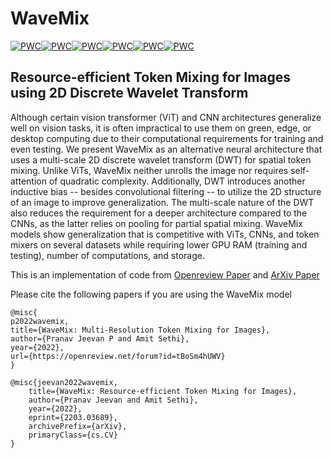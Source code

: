 # WaveMix 
[![PWC](https://img.shields.io/endpoint.svg?url=https://paperswithcode.com/badge/wavemix-resource-efficient-token-mixing-for/image-classification-on-emnist-balanced)](https://paperswithcode.com/sota/image-classification-on-emnist-balanced?p=wavemix-resource-efficient-token-mixing-for)[![PWC](https://img.shields.io/endpoint.svg?url=https://paperswithcode.com/badge/wavemix-resource-efficient-token-mixing-for/image-classification-on-emnist-bymerge)](https://paperswithcode.com/sota/image-classification-on-emnist-bymerge?p=wavemix-resource-efficient-token-mixing-for)[![PWC](https://img.shields.io/endpoint.svg?url=https://paperswithcode.com/badge/wavemix-resource-efficient-token-mixing-for/image-classification-on-imagenet64x64)](https://paperswithcode.com/sota/image-classification-on-imagenet64x64?p=wavemix-resource-efficient-token-mixing-for)[![PWC](https://img.shields.io/endpoint.svg?url=https://paperswithcode.com/badge/wavemix-resource-efficient-token-mixing-for/image-classification-on-inat2021-mini)](https://paperswithcode.com/sota/image-classification-on-inat2021-mini?p=wavemix-resource-efficient-token-mixing-for)[![PWC](https://img.shields.io/endpoint.svg?url=https://paperswithcode.com/badge/wavemix-resource-efficient-token-mixing-for/image-classification-on-emnist-byclass)](https://paperswithcode.com/sota/image-classification-on-emnist-byclass?p=wavemix-resource-efficient-token-mixing-for)[![PWC](https://img.shields.io/endpoint.svg?url=https://paperswithcode.com/badge/wavemix-resource-efficient-token-mixing-for/image-classification-on-emnist-digits)](https://paperswithcode.com/sota/image-classification-on-emnist-digits?p=wavemix-resource-efficient-token-mixing-for)

## Resource-efficient Token Mixing for Images using 2D Discrete Wavelet Transform 

Although certain vision transformer (ViT) and CNN architectures generalize well on vision tasks, it is often impractical to use them on green, edge, or desktop computing due to their computational requirements for training and even testing. We present WaveMix as an alternative neural architecture that uses a multi-scale 2D discrete wavelet transform (DWT) for spatial token mixing. Unlike ViTs, WaveMix neither unrolls the image nor requires self-attention of quadratic complexity. Additionally, DWT introduces another inductive bias -- besides convolutional filtering -- to utilize the 2D structure of an image to improve generalization. The multi-scale nature of the DWT also reduces the requirement for a deeper architecture compared to the CNNs, as the latter relies on pooling for partial spatial mixing. WaveMix models show generalization that is competitive with ViTs, CNNs, and token mixers on several datasets while requiring lower GPU RAM (training and testing), number of computations, and storage.

This is an implementation of code from [Openreview Paper](https://openreview.net/forum?id=tBoSm4hUWV) and [ArXiv Paper](https://arxiv.org/abs/2203.03689)


Please cite the following papers if you are using the WaveMix model

```
@misc{
p2022wavemix,
title={WaveMix: Multi-Resolution Token Mixing for Images},
author={Pranav Jeevan P and Amit Sethi},
year={2022},
url={https://openreview.net/forum?id=tBoSm4hUWV}
}

@misc{jeevan2022wavemix,
    title={WaveMix: Resource-efficient Token Mixing for Images},
    author={Pranav Jeevan and Amit Sethi},
    year={2022},
    eprint={2203.03689},
    archivePrefix={arXiv},
    primaryClass={cs.CV}
}
```
